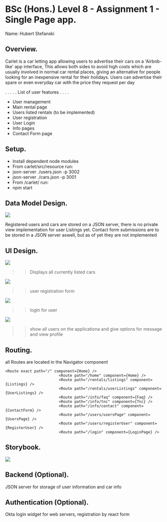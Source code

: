 # BSc (Hons.) Level 8 - Assignment 1 - Single Page app.

Name: Hubert Stefanski

## Overview.

Carlet is a car letting app allowing users to advertise their cars on a 'Airbnb-like' app interface, This allows both sides to avoid high costs which are usually involved in normal car rental places, giving an alternative for people looking for an inexpensive rental for their holidays. Users can advertise their spare or even everyday car with the price they request per day

. . . . . List of user features  . . . .

- User management 
- Main rental page 
- Users listed rentals (to be implemented)
- User registration
- User Login
- Info pages
- Contact Form page

## Setup.

- Install dependent node modules 
- From carlet/src/resource run:
- json-server ./users.json -p 3002
- json-server ./cars.json -p 3001
- From /carlet/ run:
- npm start

## Data Model Design.

![][dataflow]

Registered users and cars are stored on a JSON server, there is no private view implementation for user Listings yet.
Contact form submissions are to be stored in a JSON server aswell, but as of yet they are not implemented


## UI Design.



![][mainview]

>> Displays all currently listed cars

![][register]

>> user registration form

![][login]

>> login for user

![][userview]

>> show all users on the applicationa and give options for message and view profile 

## Routing.
all Routes are located in the Navigator component
```
<Route exact path="/" component={Home} />
                        <Route path="/home" component={Home} />
                        <Route path="/rentals/listings" component={Listings} />
                        <Route path="/rentals/userListings" component={UserListings} />
                        <Route path="/info/faq" component={Faq} />
                        <Route path="/info/tnc" component={Tnc} />
                        <Route path="/info/contact" component={ContactForm} />
                        <Route path="/users/usersPage" component={UsersPage} />
                        <Route path="/users/registerUser" component={RegisterUser} />
                        <Route path="/login" component={LoginPage} />
```


## Storybook.

![][story]



## Backend (Optional).

JSON server for storage of user information and car info  

## Authentication (Optional).

Okta login widget for web servers, registration by react form




[dataflow]: ./img/dataflow.png
[mainview]: ./img/mainview.png
[story]: ./img/story.png
[register]: ./img/register.png
[userview]: ./img/userview.png
[login]: ./img/login.png
[main]: ./img/main.png
[detail]: ./img/detail.png
[stories]: ./img/stories.png